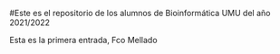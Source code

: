 #Este es el repositorio de los alumnos de Bioinformática UMU del año 2021/2022

Esta es la primera entrada, Fco Mellado
